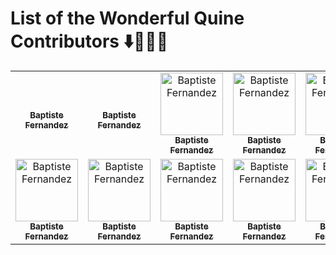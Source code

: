 # List of the Wonderful Quine Contributors ⬇️🚀👯‍♀️

<table>
    <tbody>
        <tr>
            <td align="center">
                <a href="https://github.com/fernandezbaptiste>
                    <br />
                    <sub><b>Baptiste Fernandez</b></sub>
                    <sub>I like pineapples</sub>
                    <sub>👯‍♀️</sub>
                </a> 
            </td>
            <td align="center">
                <a href="https://github.com/fernandezbaptiste">
                    <br />
                    <sub><b>Baptiste Fernandez</b></sub>
                </a> 
            </td>
            <td align="center">
                <a href="https://github.com/fernandezbaptiste">
                    <br />
                    <sub><b>Baptiste Fernandez</b></sub>
                </a> 
            </td>
            <td align="center">
                <a href="https://github.com/fernandezbaptiste">
                    <img src="https://avatars.githubusercontent.com/u/83458751?v=4" width="100px;" alt="Baptiste Fernandez"/>
                    <br />
                    <sub><b>Baptiste Fernandez</b></sub>
                </a> 
            </td>
            <td align="center">
                <a href="https://github.com/fernandezbaptiste">
                    <img src="https://avatars.githubusercontent.com/u/83458751?v=4" width="100px;" alt="Baptiste Fernandez"/>
                    <br />
                    <sub><b>Baptiste Fernandez</b></sub>
                </a> 
            </td>
            <td align="center">
                <a href="https://github.com/fernandezbaptiste">
                    <img src="https://avatars.githubusercontent.com/u/83458751?v=4" width="100px;" alt="Baptiste Fernandez"/>
                    <br />
                    <sub><b>Baptiste Fernandez</b></sub>
                </a> 
            </td>
            <td align="center">
                <a href="https://github.com/fernandezbaptiste">
                    <img src="https://avatars.githubusercontent.com/u/83458751?v=4" width="100px;" alt="Baptiste Fernandez"/>
                    <br />
                    <sub><b>Baptiste Fernandez</b></sub>
                </a> 
            </td>
            <td align="center">
                <a href="https://github.com/fernandezbaptiste">
                    <img src="https://avatars.githubusercontent.com/u/83458751?v=4" width="100px;" alt="Baptiste Fernandez"/>
                    <br />
                    <sub><b>Baptiste Fernandez</b></sub>
                </a> 
            </td>
            <td align="center">
                <a href="https://github.com/fernandezbaptiste">
                    <img src="https://avatars.githubusercontent.com/u/83458751?v=4" width="100px;" alt="Baptiste Fernandez"/>
                    <br />
                    <sub><b>Baptiste Fernandez</b></sub>
                </a> 
            </td>
        </tr> 
        <tr>
            <td align="center">
                <a href="https://github.com/fernandezbaptiste">
                    <img src="https://avatars.githubusercontent.com/u/83458751?v=4" width="100px;" alt="Baptiste Fernandez"/>
                    <br />
                    <sub><b>Baptiste Fernandez</b></sub>
                </a> 
            </td>
            <td align="center">
                <a href="https://github.com/fernandezbaptiste">
                    <img src="https://avatars.githubusercontent.com/u/83458751?v=4" width="100px;" alt="Baptiste Fernandez"/>
                    <br />
                    <sub><b>Baptiste Fernandez</b></sub>
                </a> 
            </td>
            <td align="center">
                <a href="https://github.com/fernandezbaptiste">
                    <img src="https://avatars.githubusercontent.com/u/83458751?v=4" width="100px;" alt="Baptiste Fernandez"/>
                    <br />
                    <sub><b>Baptiste Fernandez</b></sub>
                </a> 
            </td>
            <td align="center">
                <a href="https://github.com/fernandezbaptiste">
                    <img src="https://avatars.githubusercontent.com/u/83458751?v=4" width="100px;" alt="Baptiste Fernandez"/>
                    <br />
                    <sub><b>Baptiste Fernandez</b></sub>
                </a> 
            </td>
            <td align="center">
                <a href="https://github.com/fernandezbaptiste">
                    <img src="https://avatars.githubusercontent.com/u/83458751?v=4" width="100px;" alt="Baptiste Fernandez"/>
                    <br />
                    <sub><b>Baptiste Fernandez</b></sub>
                </a> 
            </td>
            <td align="center">
                <a href="https://github.com/fernandezbaptiste">
                    <img src="https://avatars.githubusercontent.com/u/83458751?v=4" width="100px;" alt="Baptiste Fernandez"/>
                    <br />
                    <sub><b>Baptiste Fernandez</b></sub>
                </a> 
            </td>
            <td align="center">
                <a href="https://github.com/fernandezbaptiste">
                    <img src="https://avatars.githubusercontent.com/u/83458751?v=4" width="100px;" alt="Baptiste Fernandez"/>
                    <br />
                    <sub><b>Baptiste Fernandez</b></sub>
                </a> 
            </td>
            <td align="center">
                <a href="https://github.com/fernandezbaptiste">
                    <img src="https://avatars.githubusercontent.com/u/83458751?v=4" width="100px;" alt="Baptiste Fernandez"/>
                    <br />
                    <sub><b>Baptiste Fernandez</b></sub>
                </a> 
            </td>
        </tr>
        
            
            
           
